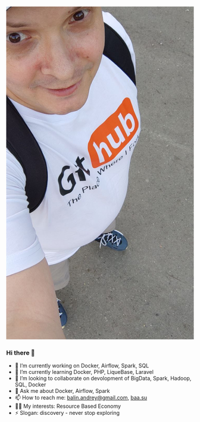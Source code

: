 ![](https://github.com/lod2007/lod2007/blob/main/git_hub.jpg)

### Hi there 🙂

<!--
**lod2007/lod2007** is a ✨ _special_ ✨ repository because its `README.md` (this file) appears on your GitHub profile.-->


- 🔭 I’m currently working on Docker, Airflow, Spark, SQL
- 🌱 I’m currently learning Docker, PHP, LiqueBase, Laravel
- 👯 I’m looking to collaborate on devolopment of BigData, Spark, Hadoop, SQL, Docker
- 💬 Ask me about Docker, Airflow, Spark
- 📫 How to reach me: balin.andrey@gmail.com, [baa.su](https://baa.su/en)
- 🧑‍💻 My interests:  Resource Based Economy
- ⚡ Slogan: discovery - never stop exploring

